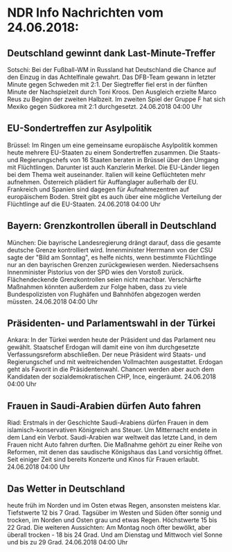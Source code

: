 # NDR Info Nachrichten vom 24.06.2018:


## Deutschland gewinnt dank Last-Minute-Treffer
Sotschi:	Bei der Fußball-WM in Russland hat Deutschland die Chance auf den Einzug in das Achtelfinale gewahrt. Das DFB-Team gewann in letzter Minute gegen Schweden mit 2:1. Der Siegtreffer fiel erst in der fünften Minute der Nachspielzeit durch Toni Kroos. Den Ausgleich erzielte Marco Reus zu Beginn der zweiten Halbzeit. Im zweiten Spiel der Gruppe F hat sich Mexiko gegen Südkorea mit 2:1 durchgesetzt. 24.06.2018 04:00 Uhr 

## EU-Sondertreffen zur Asylpolitik
Brüssel: Im Ringen um eine gemeinsame europäische Asylpolitik kommen heute mehrere EU-Staaten zu einem Sondertreffen zusammen. Die Staats- und Regierungschefs von 16 Staaten beraten in Brüssel über den Umgang mit Flüchtlingen. Darunter ist auch Kanzlerin Merkel. Die EU-Länder liegen bei dem Thema weit auseinander. Italien will keine Geflüchteten mehr aufnehmen. Österreich plädiert für Auffanglager außerhalb der EU. Frankreich und Spanien sind dagegen für Aufnahmezentren auf europäischem Boden. Streit gibt es auch über eine mögliche Verteilung der Flüchtlinge auf die EU-Staaten. 24.06.2018 04:00 Uhr 

## Bayern: Grenzkontrollen überall in Deutschland
München: Die bayrische Landesregierung drängt darauf, dass die gesamte deutsche Grenze kontrolliert wird. Innenminister Herrmann von der CSU sagte der "Bild am Sonntag", es helfe nichts, wenn bestimmte Flüchtlinge nur an den bayrischen Grenzen zurückgewiesen werden. Niedersachsens Innenminister Pistorius von der SPD wies den Vorstoß zurück. Flächendeckende Grenzkontrollen seien nicht machbar. Verschärfte Maßnahmen könnten außerdem zur Folge haben, dass zu viele Bundespolizisten von Flughäfen und Bahnhöfen abgezogen werden müssten. 24.06.2018 04:00 Uhr 

## Präsidenten- und Parlamentswahl in der Türkei
Ankara: In der Türkei werden heute der Präsident und das Parlament neu gewählt. Staatschef Erdogan will damit eine von ihm durchgesetzte Verfassungsreform abschließen. Der neue Präsident wird Staats- und Regierungschef und mit weitreichenden Vollmachten ausgestattet. Erdogan geht als Favorit in die Präsidentenwahl. Chancen werden aber auch dem Kandidaten der sozialdemokratischen CHP, Ince, eingeräumt. 24.06.2018 04:00 Uhr 

## Frauen in Saudi-Arabien dürfen Auto fahren
Riad:	Erstmals in der Geschichte Saudi-Arabiens dürfen Frauen in dem islamisch-konservativen Königreich ans Steuer. Um Mitternacht endete in dem Land ein Verbot. Saudi-Arabien war weltweit das letzte Land, in dem Frauen nicht Auto fahren durften. Die Maßnahme gehört zu einer Reihe von Reformen, mit denen das saudische Königshaus das Land vorsichtig öffnet. Seit einiger Zeit sind bereits Konzerte und Kinos für Frauen erlaubt. 24.06.2018 04:00 Uhr 

## Das Wetter in Deutschland
heute früh im Norden und im Osten etwas Regen, ansonsten meistens klar. Tiefstwerte 12 bis 7 Grad. Tagsüber im Westen und Süden öfter sonnig und trocken, im Norden und Osten grau und etwas Regen. Höchstwerte 15 bis 22 Grad. Die weiteren Aussichten:
Am Montag noch öfter bewölkt, aber überall trocken - 18 bis 24 Grad. Und am Dienstag und Mittwoch viel Sonne und bis zu 29 Grad. 24.06.2018 04:00 Uhr 
